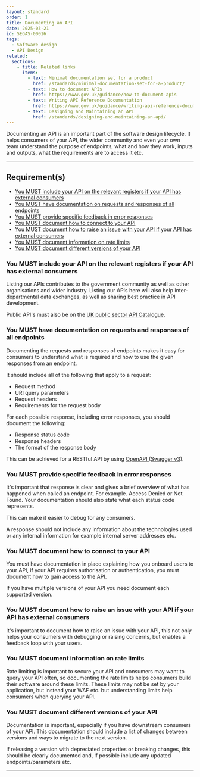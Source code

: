 ```yaml
---
layout: standard
order: 1
title: Documenting an API
date: 2025-03-21
id: SEGAS-00016
tags:
  - Software design
  - API Design
related:
  sections:
    - title: Related links
      items:
        - text: Minimal documentation set for a product
          href: /standards/minimal-documentation-set-for-a-product/
        - text: How to document APIs
          href: https://www.gov.uk/guidance/how-to-document-apis
        - text: Writing API Reference Documentation
          href: https://www.gov.uk/guidance/writing-api-reference-documentation
        - text: Designing and Maintaining an API
          href: /standards/designing-and-maintaining-an-api/
---
```


Documenting an API is an important part of the software design lifecycle. It helps consumers of your API, the wider community and even your own team understand the purpose of endpoints, what and how they work, inputs and outputs, what the requirements are to access it etc.

---

## Requirement(s)

- [You MUST include your API on the relevant registers if your API has external consumers](#you-must-include-your-api-on-the-relevant-registers-if-your-api-has-external-consumers)
- [You MUST have documentation on requests and responses of all endpoints](#you-must-have-documentation-on-requests-and-responses-of-all-endpoints)
- [You MUST provide specific feedback in error responses](#you-must-provide-specific-feedback-in-error-responses)
- [You MUST document how to connect to your API](#you-must-document-how-to-connect-to-your-api)
- [You MUST document how to raise an issue with your API if your API has external consumers](#you-must-document-how-to-raise-an-issue-with-your-api-if-your-api-has-external-consumers)
- [You MUST document information on rate limits](#you-must-document-information-on-rate-limits)
- [You MUST document different versions of your API](#you-must-document-different-versions-of-your-api)

### You MUST include your API on the relevant registers if your API has external consumers

Listing our APIs contributes to the government community as well as other organisations and wider industry. Listing our APIs here will also help inter-departmental data exchanges, as well as sharing best practice in API development.

Public API's must also be on the [UK public sector API Catalogue](https://www.api.gov.uk/ho/#home-office).

### You MUST have documentation on requests and responses of all endpoints

Documenting the requests and responses of endpoints makes it easy for consumers to understand what is required and how to use the given responses from an endpoint.

It should include all of the following that apply to a request:

- Request method
- URI query parameters
- Request headers
- Requirements for the request body

For each possible response, including error responses, you should document the following:

- Response status code
- Response headers
- The format of the response body

This can be achieved for a RESTful API by using [OpenAPI (Swagger v3)](https://www.openapis.org/what-is-openapi).

### You MUST provide specific feedback in error responses

It's important that response is clear and gives a brief overview of what has happened when called an endpoint. For example. Access Denied or Not Found. Your documentation should also state what each status code represents.

This can make it easier to debug for any consumers.

A response should not include any information about the technologies used or any internal information for example internal server addresses etc.

### You MUST document how to connect to your API

You must have documentation in place explaining how you onboard users to your API, if your API requires authorisation or authentication, you must document how to gain access to the API.

If you have multiple versions of your API you need document each supported version.

### You MUST document how to raise an issue with your API if your API has external consumers

It's important to document how to raise an issue with your API, this not only helps your consumers with debugging or raising concerns, but enables a feedback loop with your users.

### You MUST document information on rate limits

Rate limiting is important to secure your API and consumers may want to query your API often, so documenting the rate limits helps consumers build their software around these limits. These limits may not be set by your application, but instead your WAF etc. but understanding limits help consumers when querying your API.

### You MUST document different versions of your API

Documentation is important, especially if you have downstream consumers of your API. This documentation should include a list of changes between versions and ways to migrate to the next version.

If releasing a version with depreciated properties or breaking changes, this should be clearly documented and, if possible include any updated endpoints/parameters etc.

---
